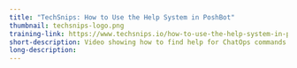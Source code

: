 ```yaml
---
title: "TechSnips: How to Use the Help System in PoshBot"
thumbnail: techsnips-logo.png
training-link: https://www.techsnips.io/how-to-use-the-help-system-in-poshbot-coming-soon
short-description: Video showing how to find help for ChatOps commands in PoshBot..
long-description:
---
```

